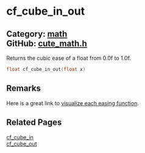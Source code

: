 [//]: # (This file is automatically generated by Cute Framework's docs parser.)
[//]: # (Do not edit this file by hand!)
[//]: # (See: https://github.com/RandyGaul/cute_framework/blob/master/samples/docs_parser.cpp)
[](../header.md ':include')

# cf_cube_in_out

Category: [math](/api_reference?id=math)  
GitHub: [cute_math.h](https://github.com/RandyGaul/cute_framework/blob/master/include/cute_math.h)  
---

Returns the cubic ease of a float from 0.0f to 1.0f.

```cpp
float cf_cube_in_out(float x)
```

## Remarks

Here is a great link to [visualize each easing function](https://easings.net/).

## Related Pages

[cf_cube_in](/math/cf_cube_in.md)  
[cf_cube_out](/math/cf_cube_out.md)  
